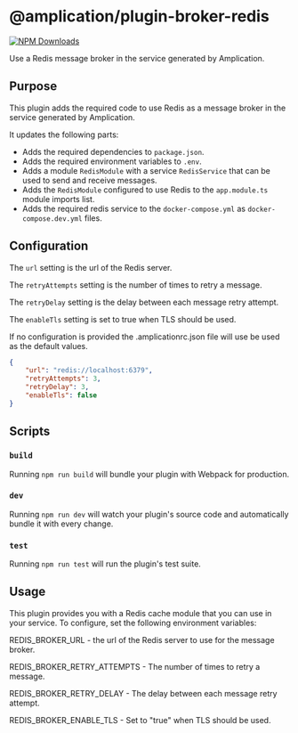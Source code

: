# @amplication/plugin-broker-redis

[![NPM Downloads](https://img.shields.io/npm/dt/@amplication/plugin-auth-basic)](https://www.npmjs.com/package/@amplication/plugin-auth-basic)

Use a Redis message broker in the service generated by Amplication.

## Purpose

This plugin adds the required code to use Redis as a message broker in the service generated by Amplication.

It updates the following parts:
- Adds the required dependencies to `package.json`.
- Adds the required environment variables to `.env`.
- Adds a module `RedisModule` with a service `RedisService` that can be used to send and receive messages.
- Adds the `RedisModule` configured to use Redis to the `app.module.ts` module imports list.
- Adds the required redis service to the `docker-compose.yml` as `docker-compose.dev.yml` files.

## Configuration

The `url` setting is the url of the Redis server. 

The `retryAttempts` setting is the number of times to retry a message.

The `retryDelay` setting is the delay between each message retry attempt.

The `enableTls` setting is set to true when TLS should be used.

If no configuration is provided the .amplicationrc.json file will use be used as the default values.

```json
{
    "url": "redis://localhost:6379",
    "retryAttempts": 3,
    "retryDelay": 3,
    "enableTls": false
}
```

## Scripts

### `build`

Running `npm run build` will bundle your plugin with Webpack for production.

### `dev`

Running `npm run dev` will watch your plugin's source code and automatically bundle it with every change.

### `test`

Running `npm run test` will run the plugin's test suite.

## Usage

This plugin provides you with a Redis cache module that you can use in your service.
To configure, set the following environment variables:

REDIS_BROKER_URL - the url of the Redis server to use for the message broker.

REDIS_BROKER_RETRY_ATTEMPTS - The number of times to retry a message.

REDIS_BROKER_RETRY_DELAY - The delay between each message retry attempt.

REDIS_BROKER_ENABLE_TLS - Set to "true" when TLS should be used.
